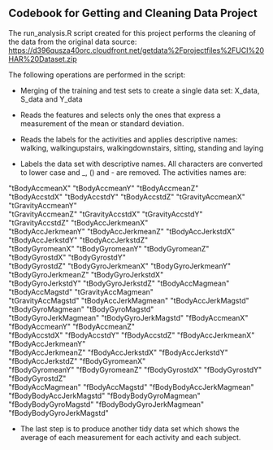 ## Codebook for Getting and Cleaning Data Project

The run_analysis.R script created for this project performs the cleaning of the data from the original data source: https://d396qusza40orc.cloudfront.net/getdata%2Fprojectfiles%2FUCI%20HAR%20Dataset.zip

The following operations are performed in the script:

* Merging of the training and test sets to create a single data set: X_data, S_data and Y_data

* Reads the features and selects only the ones that express a measurement of the mean or standard deviation.

* Reads the labels for the activities and applies descriptive names: walking, walkingupstairs, walkingdownstairs, sitting, standing and laying

* Labels the data set with descriptive names. All characters are converted to lower case and _, () and - are removed. The activities names are: 

"tBodyAccmeanX"            "tBodyAccmeanY"            "tBodyAccmeanZ"           
"tBodyAccstdX"             "tBodyAccstdY"             "tBodyAccstdZ"             "tGravityAccmeanX"         "tGravityAccmeanY"        
"tGravityAccmeanZ"         "tGravityAccstdX"          "tGravityAccstdY"          "tGravityAccstdZ"          "tBodyAccJerkmeanX"       
"tBodyAccJerkmeanY"        "tBodyAccJerkmeanZ"        "tBodyAccJerkstdX"         "tBodyAccJerkstdY"         "tBodyAccJerkstdZ"        
"tBodyGyromeanX"           "tBodyGyromeanY"           "tBodyGyromeanZ"           "tBodyGyrostdX"            "tBodyGyrostdY"           
"tBodyGyrostdZ"            "tBodyGyroJerkmeanX"       "tBodyGyroJerkmeanY"       "tBodyGyroJerkmeanZ"       "tBodyGyroJerkstdX"       
"tBodyGyroJerkstdY"        "tBodyGyroJerkstdZ"        "tBodyAccMagmean"          "tBodyAccMagstd"           "tGravityAccMagmean"      
"tGravityAccMagstd"        "tBodyAccJerkMagmean"      "tBodyAccJerkMagstd"       "tBodyGyroMagmean"         "tBodyGyroMagstd"         
"tBodyGyroJerkMagmean"     "tBodyGyroJerkMagstd"      "fBodyAccmeanX"            "fBodyAccmeanY"            "fBodyAccmeanZ"           
"fBodyAccstdX"             "fBodyAccstdY"             "fBodyAccstdZ"             "fBodyAccJerkmeanX"        "fBodyAccJerkmeanY"       
"fBodyAccJerkmeanZ"        "fBodyAccJerkstdX"         "fBodyAccJerkstdY"         "fBodyAccJerkstdZ"         "fBodyGyromeanX"          
"fBodyGyromeanY"           "fBodyGyromeanZ"           "fBodyGyrostdX"            "fBodyGyrostdY"            "fBodyGyrostdZ"           
"fBodyAccMagmean"          "fBodyAccMagstd"           "fBodyBodyAccJerkMagmean"  "fBodyBodyAccJerkMagstd"   "fBodyBodyGyroMagmean"    
"fBodyBodyGyroMagstd"      "fBodyBodyGyroJerkMagmean" "fBodyBodyGyroJerkMagstd"

* The last step is to produce another tidy data set which shows the average of each measurement for each activity and each subject.
